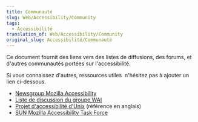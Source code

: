 ```yaml
---
title: Communauté
slug: Web/Accessibility/Community
tags:
  - Accessibilité
translation_of: Web/Accessibility/Community
original_slug: Accessibilité/Communauté
---
```

Ce document fournit des liens vers des listes de diffusions, des forums, et d'autres communautés portées sur l'accessibilité.

Si vous connaissez d'autres, ressources utiles  n'hésitez pas à ajouter un lien ci-dessous.

- [Newsgroup Mozilla Accessibility](news://news.mozilla.org/netscape.public.mozilla.accessibility)
- [Liste de discussion du groupe WAI](http://www.w3.org/WAI/IG/)
- [Projet d'accessibilité d'Unix](http://www.mozilla.org/projects/ui/accessibility/unix) (référence en anglais)
- [SUN Mozilla Accessibility Task Force](http://www.mozilla.org/access/resources)
